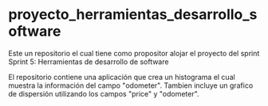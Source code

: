# proyecto_herramientas_desarrollo_software
Este un repositorio el cual tiene como propositor alojar el proyecto del sprint Sprint 5: Herramientas de desarrollo de software

El repositorio contiene una aplicación que crea un histograma el cual muestra la información del campo "odometer". Tambien incluye un grafico de dispersión utilizando los campos "price" y "odometer".
